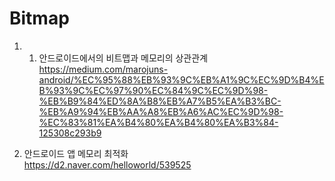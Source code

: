 # Bitmap

1. 1. 안드로이드에서의 비트맵과 메모리의 상관관계 <br>
https://medium.com/marojuns-android/%EC%95%88%EB%93%9C%EB%A1%9C%EC%9D%B4%EB%93%9C%EC%97%90%EC%84%9C%EC%9D%98-%EB%B9%84%ED%8A%B8%EB%A7%B5%EA%B3%BC-%EB%A9%94%EB%AA%A8%EB%A6%AC%EC%9D%98-%EC%83%81%EA%B4%80%EA%B4%80%EA%B3%84-125308c293b9

2. 안드로이드 앱 메모리 최적화 <br>
https://d2.naver.com/helloworld/539525
